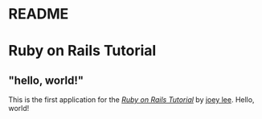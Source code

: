 # README

# Ruby on Rails Tutorial

## "hello, world!"

This is the first application for the
[*Ruby on Rails Tutorial*](http://www.railstutorial.org/)
by [joey lee](http://www.yuanli.info/). Hello, world!